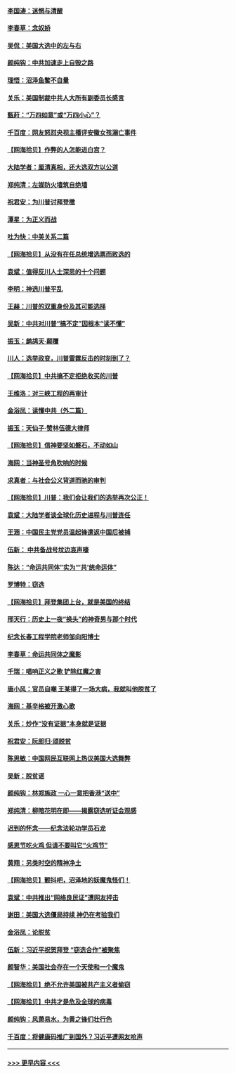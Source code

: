 #### [李国涛：迷惘与清醒](../pages/nsc993/n12607532.md?t=12100751) 
#### [李春草：念奴娇](../pages/nsc993/n12607083.md?t=12100751) 
#### [吴侃：美国大选中的左与右](../pages/nsc993/n12607054.md?t=12100751) 
#### [颜纯钩：中共加速走上自毁之路](../pages/nsc993/n12606473.md?t=12100751) 
#### [理悟：沼泽鱼鳖不自量](../pages/nsc993/n12606454.md?t=12100751) 
#### [关乐：美国制裁中共人大所有副委员长感言](../pages/nsc993/n12606442.md?t=12100751) 
#### [甄莳：“万四如意”或“万四小心”？](../pages/nsc993/n12606091.md?t=12100751) 
#### [千百度：网友怒怼央视主播评安徽女孩溺亡事件](../pages/nsc993/n12605370.md?t=12100751) 
#### [【网海拾贝】作弊的人怎能进白宫？](../pages/nsc993/n12603546.md?t=12100751) 
#### [大陆学者：厘清真相，还大选双方以公道](../pages/nsc993/n12603475.md?t=12100751) 
#### [郑纯清：左媒防火墙筑自绝墙](../pages/nsc993/n12602226.md?t=12100751) 
#### [祝君安：为川普讨拜登檄](../pages/nsc993/n12602199.md?t=12100751) 
#### [潭星：为正义而战](../pages/nsc993/n12600926.md?t=12100751) 
#### [吐为快：中美关系二篇](../pages/nsc993/n12600908.md?t=12100751) 
#### [【网海拾贝】从没有在任总统增选票而败选的](../pages/nsc993/n12600435.md?t=12100751) 
#### [袁斌：值得反川人士深思的十个问题](../pages/nsc993/n12600332.md?t=12100751) 
#### [李明：神选川普平乱](../pages/nsc993/n12599751.md?t=12100751) 
#### [王赫：川普的双重身份及其可能选择](../pages/nsc993/n12599723.md?t=12100751) 
#### [吴新：中共对川普“搞不定”因根本“读不懂”](../pages/nsc993/n12599502.md?t=12100751) 
#### [振玉：鹧鸪天‧颠覆](../pages/nsc993/n12599494.md?t=12100751) 
#### [川人：选举政变，川普雷霆反击的时刻到了？](../pages/nsc993/n12599291.md?t=12100751) 
#### [【网海拾贝】中共搞不定拒绝收买的川普](../pages/nsc993/n12598955.md?t=12100751) 
#### [王维洛：对三峡工程的再审计](../pages/nsc993/n12598436.md?t=12100751) 
#### [金浴凤：读懂中共（外二篇）](../pages/nsc993/n12597943.md?t=12100751) 
#### [振玉：天仙子‧赞林伍德大律师](../pages/nsc993/n12597929.md?t=12100751) 
#### [【网海拾贝】信神要坚如磐石，不动如山](../pages/nsc993/n12597901.md?t=12100751) 
#### [海网：当神圣号角吹响的时候](../pages/nsc993/n12595891.md?t=12100751) 
#### [求真者：与社会公义背道而驰的审判](../pages/nsc993/n12595868.md?t=12100751) 
#### [【网海拾贝】川普：我们会让我们的选举再次公正！](../pages/nsc993/n12594930.md?t=12100751) 
#### [袁斌：大陆学者谈全球化历史进程与川普连任](../pages/nsc993/n12594690.md?t=12100751) 
#### [王涵：中国民主党党员温起锋遣返中国后被捕](../pages/nsc993/n12594540.md?t=12100751) 
#### [伍新： 中共备战号坟边哀声嚎](../pages/nsc993/n12593086.md?t=12100751) 
#### [陈达：“命运共同体”实为“‘共’统命运体”](../pages/nsc993/n12590865.md?t=12100751) 
#### [罗博特：窃选](../pages/nsc993/n12590619.md?t=12100751) 
#### [【网海拾贝】拜登集团上台，就是美国的终结](../pages/nsc993/n12589725.md?t=12100751) 
#### [邢天行：历史上一夜“换头”的神奇男与那个时代](../pages/nsc993/n12589424.md?t=12100751) 
#### [纪念长春工程学院老师邹向阳博士](../pages/nsc993/n12585390.md?t=12100751) 
#### [李春草：命运共同体之魔影](../pages/nsc993/n12585026.md?t=12100751) 
#### [千瑞：唱响正义之歌 铲除红魔之害](../pages/nsc993/n12585002.md?t=12100751) 
#### [唐小风：官员自嘲 王某得了一场大病，我就叫他脱贫了](../pages/nsc993/n12584981.md?t=12100751) 
#### [海网：基辛格被开激心歌](../pages/nsc993/n12584946.md?t=12100751) 
#### [关乐：炒作“没有证据”本身就是证据](../pages/nsc993/n12583146.md?t=12100751) 
#### [祝君安：阮郎归‧颂脱贫](../pages/nsc993/n12583119.md?t=12100751) 
#### [陈思敏：中国网民互联网上热议美国大选舞弊](../pages/nsc993/n12582845.md?t=12100751) 
#### [吴新：脱贫谣](../pages/nsc993/n12580839.md?t=12100751) 
#### [颜纯钩：林郑施政 一心一意把香港“送中”](../pages/nsc993/n12580805.md?t=12100751) 
#### [郑纯清：柳暗花明在即——揭露窃选听证会观感](../pages/nsc993/n12580795.md?t=12100751) 
#### [迟到的怀念——纪念法轮功学员石龙](../pages/nsc993/n12580245.md?t=12100751) 
#### [感恩节吃火鸡  但请不要叫它“火鸡节”](../pages/nsc993/n12580252.md?t=12100751) 
#### [黄翔：另类时空的精神净土](../pages/nsc993/n12578638.md?t=12100751) 
#### [【网海拾贝】颤抖吧，沼泽地的妖魔鬼怪们！](../pages/nsc993/n12578552.md?t=12100751) 
#### [袁斌：中共推出“网络良民证”遭网友抨击](../pages/nsc993/n12578511.md?t=12100751) 
#### [谢田：美国大选僵局持续 神仍在考验我们](../pages/nsc993/n12577432.md?t=12100751) 
#### [金浴凤：论脱贫](../pages/nsc993/n12576386.md?t=12100751) 
#### [伍新：习近平祝贺拜登 “窃选合作”被聚焦](../pages/nsc993/n12576358.md?t=12100751) 
#### [颜智华：美国社会存在一个天使和一个魔鬼](../pages/nsc993/n12574299.md?t=12100751) 
#### [【网海拾贝】绝不允许美国被共产主义者偷窃](../pages/nsc993/n12573396.md?t=12100751) 
#### [【网海拾贝】中共才是危及全球的病毒](../pages/nsc993/n12571204.md?t=12100751) 
#### [颜纯钩：风萧易水，为黄之锋们壮行色](../pages/nsc993/n12571487.md?t=12100751) 
#### [千百度：将健康码推广到国外？习近平遭网友呛声](../pages/nsc993/n12570808.md?t=12100751) 

----
#### [ >>> 更早内容 <<< ](../indexes/nsc993-earlier.md)

